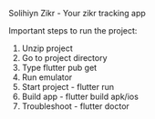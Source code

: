 Solihiyn Zikr - Your zikr tracking app

Important steps to run the project:

1. Unzip project
2. Go to project directory
3. Type flutter pub get
4. Run emulator
5. Start project - flutter run
6. Build app - flutter build apk/ios
7. Troubleshoot - flutter doctor